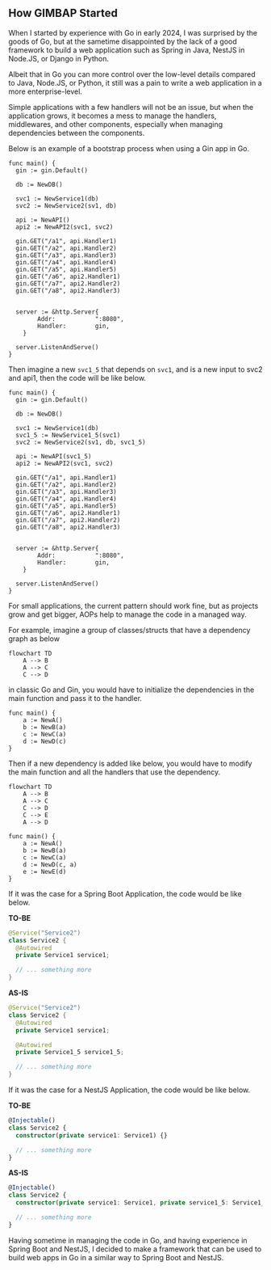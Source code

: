 ## How GIMBAP Started

When I started by experience with Go in early 2024, I was surprised by the goods of Go, but at the sametime disappointed by the lack of a good framework to build a web application such as Spring in Java, NestJS in Node.JS, or Django in Python.

Albeit that in Go you can more control over the low-level details compared to Java, Node.JS, or Python, it still was a pain to write a web application in a more enterprise-level.

Simple applications with a few handlers will not be an issue, but when the application grows, it becomes a mess to manage the handlers, middlewares, and other components, especially when managing dependencies between the components.

Below is an example of a bootstrap process when using a Gin app in Go.

```golang
func main() {
  gin := gin.Default()

  db := NewDB()

  svc1 := NewService1(db)
  svc2 := NewService2(sv1, db)

  api := NewAPI()
  api2 := NewAPI2(svc1, svc2)

  gin.GET("/a1", api.Handler1)
  gin.GET("/a2", api.Handler2)
  gin.GET("/a3", api.Handler3)
  gin.GET("/a4", api.Handler4)
  gin.GET("/a5", api.Handler5)
  gin.GET("/a6", api2.Handler1)
  gin.GET("/a7", api2.Handler2)
  gin.GET("/a8", api2.Handler3)


  server := &http.Server{
		Addr:           ":8080",
		Handler:        gin,
	}

  server.ListenAndServe()
}
```

Then imagine a new `svc1_5` that depends on `svc1`, and is a new input to svc2 and api1, then the code will be like below.

```golang
func main() {
  gin := gin.Default()

  db := NewDB()

  svc1 := NewService1(db)
  svc1_5 := NewService1_5(svc1)
  svc2 := NewService2(sv1, db, svc1_5)

  api := NewAPI(svc1_5)
  api2 := NewAPI2(svc1, svc2)

  gin.GET("/a1", api.Handler1)
  gin.GET("/a2", api.Handler2)
  gin.GET("/a3", api.Handler3)
  gin.GET("/a4", api.Handler4)
  gin.GET("/a5", api.Handler5)
  gin.GET("/a6", api2.Handler1)
  gin.GET("/a7", api2.Handler2)
  gin.GET("/a8", api2.Handler3)


  server := &http.Server{
		Addr:           ":8080",
		Handler:        gin,
	}

  server.ListenAndServe()
}
```

For small applications, the current pattern should work fine, but as projects grow and get bigger, AOPs help to manage the code in a managed way.

For example, imagine a group of classes/structs that have a dependency graph as below

```mermaid
flowchart TD
    A --> B
    A --> C
    C --> D
```

in classic Go and Gin, you would have to initialize the dependencies in the main function and pass it to the handler.

```golang
func main() {
    a := NewA()
    b := NewB(a)
    c := NewC(a)
    d := NewD(c)
}
```

Then if a new dependency is added like below, you would have to modify the main function and all the handlers that use the dependency.

```mermaid
flowchart TD
    A --> B
    A --> C
    C --> D
    C --> E
    A --> D
```

```golang
func main() {
    a := NewA()
    b := NewB(a)
    c := NewC(a)
    d := NewD(c, a)
    e := NewE(d)
}
```

If it was the case for a Spring Boot Application, the code would be like below.

**TO-BE**

```java
@Service("Service2")
class Service2 {
  @Autowired
  private Service1 service1;

  // ... something more
}
```

**AS-IS**

```java
@Service("Service2")
class Service2 {
  @Autowired
  private Service1 service1;

  @Autowired
  private Service1_5 service1_5;

  // ... something more
}
```

If it was the case for a NestJS Application, the code would be like below.

**TO-BE**

```ts
@Injectable()
class Service2 {
  constructor(private service1: Service1) {}

  // ... something more
}
```

**AS-IS**

```ts
@Injectable()
class Service2 {
  constructor(private service1: Service1, private service1_5: Service1_5) {}

  // ... something more
}
```

Having sometime in managing the code in Go, and having experience in Spring Boot and NestJS, I decided to make a framework that can be used to build web apps in Go in a similar way to Spring Boot and NestJS.
